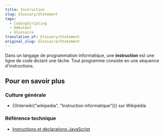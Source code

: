 ```yaml
---
title: Instruction
slug: Glossary/Statement
tags:
  - CodingScripting
  - Débutant
  - Glossaire
translation_of: Glossary/Statement
original_slug: Glossaire/Statement
---
```

Dans un langage de programmation informatique, une **instruction** est une ligne de code dictant une tâche. Tout programme consiste en une séquence d'instructions.

## Pour en savoir plus

### Culture générale

- {{Interwiki("wikipedia", "Instruction informatique")}} sur Wikipédia

### Référence technique

- [Instructions et déclarations JavaScript](/fr/docs/Web/JavaScript/Reference/Instructions)

<!---->
